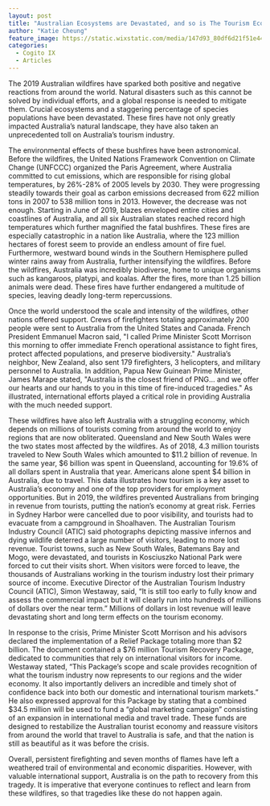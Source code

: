 ```yaml
---
layout: post
title: "Australian Ecosystems are Devastated, and so is The Tourism Economy"
author: "Katie Cheung"
feature_image: https://static.wixstatic.com/media/147d93_80df6d21f51e44789429fb2f22647405~mv2.jpg/v1/fill/w_1480,h_985,al_c,q_90/147d93_80df6d21f51e44789429fb2f22647405~mv2.webp
categories:
  - Cogito IX
  - Articles
---
```

The 2019 Australian wildfires have sparked both positive and negative reactions from around the world. Natural disasters such as this cannot be solved by individual efforts, and a global response is needed to mitigate them. Crucial ecosystems and a staggering percentage of species populations have been devastated. These fires have not only greatly impacted Australia’s natural landscape, they have also taken an unprecedented toll on Australia’s tourism industry.  

The environmental effects of these bushfires have been astronomical. Before the wildfires, the United Nations Framework Convention on Climate Change (UNFCCC) organized the Paris Agreement, where Australia committed to cut emissions, which are responsible for rising global temperatures, by 26%-28% of 2005 levels by 2030. They were progressing steadily towards their goal as carbon emissions decreased from 622 million tons in 2007 to 538 million tons in 2013.  However, the decrease was not enough. Starting in June of 2019, blazes enveloped entire cities and coastlines of Australia, and all six Australian states reached record high temperatures which further magnified the fatal bushfires. These fires are especially catastrophic in a nation like Australia, where the 123 million hectares of forest seem to provide an endless amount of fire fuel. Furthermore, westward bound winds in the Southern Hemisphere pulled winter rains away from Australia, further intensifying the wildfires. Before the wildfires, Australia was incredibly biodiverse, home to unique organisms such as kangaroos, platypi, and koalas. After the fires, more than 1.25 billion animals were dead. These fires have further endangered a multitude of species, leaving deadly long-term repercussions.

Once the world understood the scale and intensity of the wildfires, other nations offered support. Crews of firefighters totaling approximately 200 people were sent to Australia from the United States and Canada. French President Emmanuel Macron said, "I called Prime Minister Scott Morrison this morning to offer immediate French operational assistance to fight fires, protect affected populations, and preserve biodiversity."  Australia’s neighbor, New Zealand, also sent 179 firefighters, 3 helicopters, and military personnel to Australia. In addition, Papua New Guinean Prime Minister, James Marape stated, "Australia is the closest friend of PNG… and we offer our hearts and our hands to you in this time of fire-induced tragedies."  As illustrated, international efforts played a critical role in providing Australia with the much needed support.

These wildfires have also left Australia with a struggling economy, which depends on millions of tourists coming from around the world to enjoy regions that are now obliterated. Queensland and New South Wales were the two states most affected by the wildfires. As of 2018, 4.3 million tourists traveled to New South Wales which amounted to $11.2 billion of revenue. In the same year, $6 billion was spent in Queensland, accounting for 19.6% of all dollars spent in Australia that year. Americans alone spent $4 billion in Australia, due to travel. This data illustrates how tourism is a key asset to Australia’s economy and one of the top providers for employment opportunities. But in 2019, the wildfires prevented Australians from bringing in revenue from tourists, putting the nation’s economy at great risk. Ferries in Sydney Harbor were cancelled due to poor visibility, and tourists had to evacuate from a campground in Shoalhaven. The Australian Tourism Industry Council (ATIC) said photographs depicting massive infernos and dying wildlife deterred a large number of visitors, leading to more lost revenue. Tourist towns, such as New South Wales, Batemans Bay and Mogo, were devastated, and tourists in Kosciuszko National Park were forced to cut their visits short. When visitors were forced to leave, the thousands of Australians working in the tourism industry lost their primary source of income. Executive Director of the Australian Tourism Industry Council (ATIC), Simon Westaway, said, “It is still too early to fully know and assess the commercial impact but it will clearly run into hundreds of millions of dollars over the near term.”  Millions of dollars in lost revenue will leave devastating short and long term effects on the tourism economy.

In response to the crisis, Prime Minister Scott Morrison and his advisors declared the implementation of a Relief Package totaling more than $2 billion. The document contained a $76 million Tourism Recovery Package, dedicated to communities that rely on international visitors for income. Westaway stated, “This Package’s scope and scale provides recognition of what the tourism industry now represents to our regions and the wider economy. It also importantly delivers an incredible and timely shot of confidence back into both our domestic and international tourism markets.” He also expressed approval for this Package by stating that a combined $34.5 million will be used to fund a “global marketing campaign” consisting of an expansion in international media and travel trade. These funds are designed to restabilize the Australian tourist economy and reassure visitors from around the world that travel to Australia is safe, and that the nation is still as beautiful as it was before the crisis.

Overall, persistent firefighting and seven months of flames have left a weathered trail of environmental and economic disparities. However, with valuable international support, Australia is on the path to recovery from this tragedy. It is imperative that everyone continues to reflect and learn from these wildfires, so that tragedies like these do not happen again.
